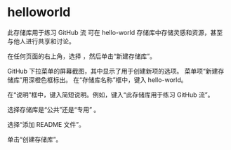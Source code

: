 # helloworld
此存储库用于练习 GitHub 流
可在 hello-world 存储库中存储灵感和资源，甚至与他人进行共享和讨论。

在任何页面的右上角，选择 ，然后单击“新建存储库”。

GitHub 下拉菜单的屏幕截图，其中显示了用于创建新项的选项。 菜单项“新建存储库”用深橙色框标出。
在“存储库名称”框中，键入 hello-world。

在“说明”框中，键入简短说明。例如，键入“此存储库用于练习 GitHub 流”。

选择存储库是“公共”还是“专用” 。

选择“添加 README 文件”。

单击“创建存储库”。
